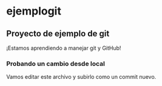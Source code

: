 # ejemplogit
## Proyecto de ejemplo de git
¡Estamos aprendiendo a manejar git y GitHub!
### Probando un cambio desde local
Vamos editar este archivo y subirlo como un commit nuevo.